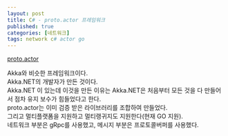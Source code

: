 ```yaml
---
layout: post
title: C# - proto.actor 프레임워크
published: true
categories: [네트워크]
tags: network c# actor go
--- 
```

[proto.actor](http://proto.actor)  
  
Akka와 비슷한 프레임워크이다.  
Akka.NET의 개발자가 만든 것이다.  
Akka.NET 이 있는데 이것을 만든 이유는 Akka.NET은 처음부터 모든 것을 다 만들어서 점차 유지 보수가 힘들었다고 한다.  
proto.actor는 이미 검증 받은 라이브러리를 조합하여 만들었다.  
그리고 멀티플랫폼을 지원하고 멀티랭귀지도 지원한다(현재 GO 지원).  
네트워크 부분은 gRpc를 사용했고, 메시지 부분은 프로토콜버퍼를 사용했다.  
  